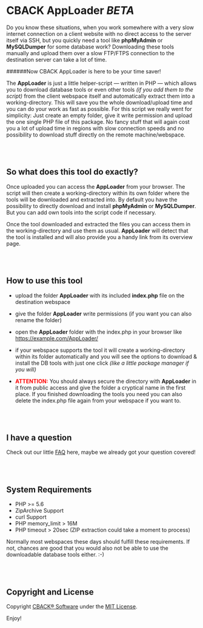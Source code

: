 # CBACK AppLoader *BETA*
Do you know these situations, when you work somewhere with a very slow internet connection on a client
website with no direct access to the server itself via SSH, but you quickly need a tool like **phpMyAdmin**
or **MySQLDumper** for some database work? Downloading these tools manually and upload them over a slow
FTP/FTPS connection to the destination server can take a lot of time.

######Now CBACK AppLoader is here to be your time saver!

The **AppLoader** is just a little helper-script &mdash; written in PHP &mdash; which allows you to download
database tools or even other tools _(if you add them to the script)_ from the client webspace itself and
automatically extract them into a working-directory. This will save you the whole download/upload time and
you can do your work as fast as possible. For this script we really went for simplicity: Just create an
empty folder, give it write permission and upload the one single PHP file of this package. No fancy stuff
that will again cost you a lot of upload time in regions with slow connection speeds and no possibility to
download stuff directly on the remote machine/webspace.

<br /><br />

## So what does this tool do exactly?
Once uploaded you can access the **AppLoader** from your browser. The script will then create a
working-directory within its own folder where the tools will be downloaded and extracted into. By default
you have the possibility to directly download and install **phpMyAdmin** or **MySQLDumper**. But you can
add own tools into the script code if necessary.

Once the tool downloaded and extracted the files you can access them
in the working-directory and use them as usual. **AppLoader** will detect that the tool is installed and
will also provide you a handy link from its overview page.

<br /><br />

## How to use this tool
* upload the folder **AppLoader** with its included **index.php** file on the destination webspace

* give the folder **AppLoader** write permissions (if you want you can also rename the folder)

* open the **AppLoader** folder with the index.php in your browser like https://example.com/AppLoader/

* if your webspace supports the tool it will create a working-directory within its folder automatically and
you will see the options to download & install the DB tools with just one click _(like a little package manager
if you will)_

* **<span style="color:red;">ATTENTION:</span>** You should always secure the directory with **AppLoader** in it from public access and
give the folder a cryptical name in the first place. If you finished downloading the tools you need you
can also delete the index.php file again from your webspace if you want to.

<br /><br />

## I have a question
Check out our little [FAQ](https://github.com/cbacknet/AppLoader/blob/master/FAQ.md) here, maybe we
already got your question covered!

<br /><br />

## System Requirements
* PHP >= 5.6
* ZipArchive Support
* curl Support
* PHP memory_limit > 16M
* PHP timeout > 20sec (ZIP extraction could take a moment to process)

Normally most webspaces these days should fulfill these requirements. If not, chances are good that
you would also not be able to use the downloadable database tools either. :-)

<br /><br />

## Copyright and License
Copyright [CBACK&reg; Software](https://cback.net) under the [MIT License](https://github.com/cbacknet/AppLoader/blob/master/LICENSE).


Enjoy!